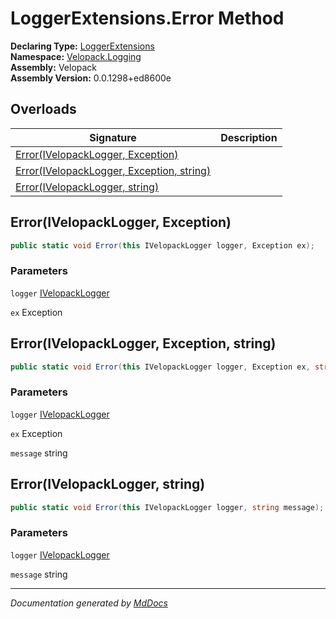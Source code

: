 ﻿<!--  
  <auto-generated>   
    The contents of this file were generated by a tool.  
    Changes to this file may be list if the file is regenerated  
  </auto-generated>   
-->

# LoggerExtensions.Error Method

**Declaring Type:** [LoggerExtensions](../index.md)  
**Namespace:** [Velopack.Logging](../../index.md)  
**Assembly:** Velopack  
**Assembly Version:** 0.0.1298+ed8600e

## Overloads

| Signature                                                                           | Description |
| ----------------------------------------------------------------------------------- | ----------- |
| [Error(IVelopackLogger, Exception)](#errorivelopacklogger-exception)                |             |
| [Error(IVelopackLogger, Exception, string)](#errorivelopacklogger-exception-string) |             |
| [Error(IVelopackLogger, string)](#errorivelopacklogger-string)                      |             |

## Error(IVelopackLogger, Exception)

```csharp
public static void Error(this IVelopackLogger logger, Exception ex);
```

### Parameters

`logger`  [IVelopackLogger](../../IVelopackLogger/index.md)

`ex`  Exception

## Error(IVelopackLogger, Exception, string)

```csharp
public static void Error(this IVelopackLogger logger, Exception ex, string message);
```

### Parameters

`logger`  [IVelopackLogger](../../IVelopackLogger/index.md)

`ex`  Exception

`message`  string

## Error(IVelopackLogger, string)

```csharp
public static void Error(this IVelopackLogger logger, string message);
```

### Parameters

`logger`  [IVelopackLogger](../../IVelopackLogger/index.md)

`message`  string

___

*Documentation generated by [MdDocs](https://github.com/ap0llo/mddocs)*
